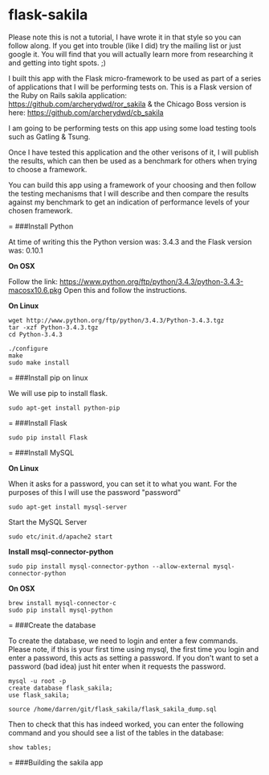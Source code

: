 # flask-sakila

Please note this is not a tutorial, I have wrote it in that style so you can follow along. If you get into trouble (like I did) try the mailing list or just google it. You will find that you will actually learn more from researching it and getting into tight spots. ;) 

I built this app with the Flask micro-framework to be used as part of a series of applications that I will be 
performing tests on. This is a Flask version of the Ruby on Rails sakila application: https://github.com/archerydwd/ror_sakila & the Chicago Boss version is here: https://github.com/archerydwd/cb_sakila

I am going to be performing tests on this app using some load testing tools such as Gatling & Tsung. 

Once I have tested this application and the other verisons of it, I will publish the results, which can then be used as a benchmark for others when trying to choose a framework.

You can build this app using a framework of your choosing and then follow the testing mechanisms that I will describe and then compare the results against my benchmark to get an indication of performance levels of your chosen framework.

=
###Install Python

At time of writing this the Python version was: 3.4.3 and the Flask version was: 0.10.1

**On OSX** 

Follow the link: https://www.python.org/ftp/python/3.4.3/python-3.4.3-macosx10.6.pkg
Open this and follow the instructions.

**On Linux**

```
wget http://www.python.org/ftp/python/3.4.3/Python-3.4.3.tgz
tar -xzf Python-3.4.3.tgz  
cd Python-3.4.3

./configure  
make  
sudo make install
```

=
###Install pip on linux

We will use pip to install flask.

```
sudo apt-get install python-pip
```

=
###Install Flask

```
sudo pip install Flask
```

=
###Install MySQL

**On Linux**

When it asks for a password, you can set it to what you want. For the purposes of this I will use the password "password"

```
sudo apt-get install mysql-server
```

Start the MySQL Server

```
sudo etc/init.d/apache2 start
```

**Install msql-connector-python**

```
sudo pip install mysql-connector-python --allow-external mysql-connector-python
```

**On OSX**

```
brew install mysql-connector-c
sudo pip install mysql-python
```

=
###Create the database

To create the database, we need to login and enter a few commands. Please note, if this is your first time using mysql, the first time you login and enter a password, this acts as setting a password. If you don't want to set a password (bad idea) just hit enter when it requests the password.

```
mysql -u root -p
create database flask_sakila;
use flask_sakila;

source /home/darren/git/flask_sakila/flask_sakila_dump.sql
```

Then to check that this has indeed worked, you can enter the following command and you should see a list of the tables in the database:

```
show tables;
```

=
###Building the sakila app


